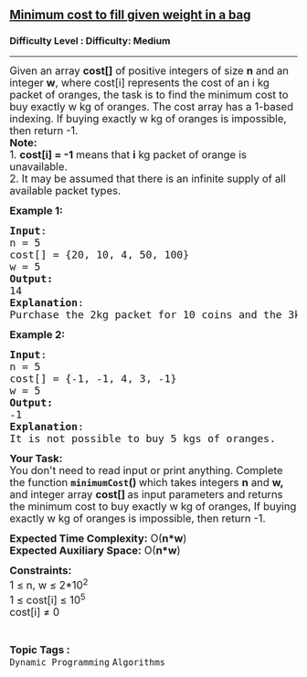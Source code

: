 <h2><a href="https://www.geeksforgeeks.org/problems/minimum-cost-to-fill-given-weight-in-a-bag1956/1?page=4&category=Dynamic%20Programming&sortBy=submissions">Minimum cost to fill given weight in a bag</a></h2><h3>Difficulty Level : Difficulty: Medium</h3><hr><div class="problems_problem_content__Xm_eO"><p><span style="font-size: 18px;"><span style="font-size: 18px;">Given an array <strong>cost[]</strong> of positive integers of size <strong>n</strong> and an integer <strong>w</strong>, where cost[i] represents the cost of an i kg packet of oranges, the task is to find the minimum cost to buy exactly w kg of oranges. The cost array has a 1-based indexing. If buying exactly w kg of oranges is impossible, then return -1.</span><br></span><span style="font-size: 18px;"><strong>Note:</strong><br>1. <strong>cost[i] = -1</strong> means that <strong>i</strong> kg packet of orange is unavailable.<br>2. </span> <span style="font-size: 18px;">It may be assumed that there is an infinite supply of all available packet types.</span></p>
<p><span style="font-size: 18px;"><strong>Example 1:</strong></span></p>
<pre><span style="font-size: 18px;"><strong>Input</strong>: <br>n = 5<br>cost[] = {20, 10, 4, 50, 100} <br>w = 5
<strong>Output:</strong> <br>14
<strong>Explanation</strong>: <br>Purchase the 2kg packet for 10 coins and the 3kg packet for 4 coins to buy 5kg of oranges for 14 coins.</span></pre>
<p><span style="font-size: 18px;"><strong>Example 2:</strong></span></p>
<pre><span style="font-size: 18px;"><strong>Input</strong>: <br>n = 5<br>cost[] = {-1, -1, 4, 3, -1}<br>w = 5
<strong>Output:</strong> <br>-1
<strong>Explanation</strong>: <br>It is not possible to buy 5 kgs of oranges.</span></pre>
<p><span style="font-size: 18px;"><strong>Your Task:&nbsp;&nbsp;</strong><br>You don't need to read input or print anything. Complete the function <strong><code>minimumCost</code>()&nbsp;</strong>which takes integers <strong>n</strong> and <strong>w, </strong>and integer array <strong>cost[] </strong>as input parameters and returns the minimum cost to buy exactly w kg of oranges, </span><span style="font-size: 18px;">If buying exactly w kg of oranges is impossible, then return -1.</span></p>
<p><span style="font-size: 18px;"><strong>Expected Time Complexity:</strong> O(<strong>n*w</strong>)<br><strong>Expected Auxiliary Space:</strong> O(<strong>n*w</strong>)</span></p>
<p><span style="font-size: 18px;"><strong>Constraints:</strong><br>1 ≤ n, w ≤ 2*10<sup>2</sup></span><br><span style="font-size: 18px;">1 ≤ cost[i] ≤ 10<sup>5</sup></span><br><span style="font-size: 18px;">cost[i] ≠ 0</span></p></div><br><p><span style=font-size:18px><strong>Topic Tags : </strong><br><code>Dynamic Programming</code>&nbsp;<code>Algorithms</code>&nbsp;